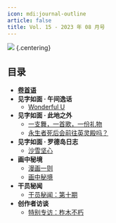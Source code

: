 ```yaml
---
icon: mdi:journal-outline
article: false
title: Vol. 15 - 2023 年 08 月号
---
```


![](./res/cover.webp) {.centering}

## 目录

- [**卷首语**](intro.html)
- **见字如面 · 午间逸话**
  - [Wonderful U](article1.html)
- **见字如面 · 此地之外**
  - [一支舞，一首歌，一份礼物](article2.html)
  - [永生者死后会前往英灵殿吗？](article3.html)
- **见字如面 · 罗德岛日志**
  - [沙雪坚心](article4.html)
- **画中秘境**
  - [漫画一则](comic1.html)
  - [画中秘境](paintings.html)
- **干员秘闻**
  - [干员秘闻：第十期](ope_sec.html)
- **创作者访谈**
  - [特别专访：柞木不朽](interview.html)

<FakeAds />
